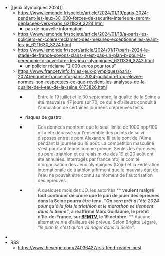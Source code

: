 - [[jeux olympiques 2024]]
	- https://www.lemonde.fr/societe/article/2024/01/19/paris-2024-pendant-les-jeux-30-000-forces-de-securite-interieure-seront-deplacees-vers-paris_6211829_3224.html
		- pas de nouvelle information
	- https://www.lemonde.fr/societe/article/2024/01/18/a-paris-les-policiers-en-colere-reclament-des-mesures-exceptionnelles-avant-les-jo_6211630_3224.html
	- https://www.lemonde.fr/sport/article/2024/01/17/paris-2024-le-stade-de-france-soyons-clairs-n-est-pas-un-plan-b-pour-la-ceremonie-d-ouverture-des-jeux-olympiques_6211336_3242.html
		- un policier réclame "2 000 euros pour tous"
	- https://www.francetvinfo.fr/les-jeux-olympiques/paris-2024/enquete-franceinfo-paris-2024-pollution-trop-elevee-normes-non-respectees-ce-que-revelent-les-analyses-de-la-qualite-de-l-eau-de-la-seine_6173826.html
		- > Entre le 19 juillet et le 30 septembre, la qualité de la Seine a été 
		  mauvaise 47 jours sur 70, ce qui a d'ailleurs conduit à l'annulation de certaines journées d'épreuves tests.
		- risques de gastro
		- > Ces données montrent que le seuil limite de 1000 npp/100 ml a été 
		  dépassé sur l'ensemble des points de suivi disposés entre le pont 
		  Alexandre III et le pont de l'Alma pendant la journée du 18 août. La 
		  compétition masculine s'est pourtant tenue comme prévue. Seules les 
		  épreuves du para-triathlon et du relais mixte des 19 et 20 août ont été annulées. Interrogés par franceinfo, le comité d'organisation des Jeux olympiques (Cojo) et la Fédération internationale de triathlon affirment que le mauvais état de l'eau ne pouvait être connu au moment de l'autorisation des épreuves.
		- > A quelques mois des JO, les autorités ** **veulent malgré tout continuer de croire que le pari de jouer des épreuves dans la Seine pourra être tenu. *"On sera prêt à l'été 2024 pour qu'à la fois le triathlon et le marathon se tiennent dans la Seine"*, a réaffirmé Marc Guillaume, le préfet d'Ile-de-France, sur [BFMTV](https://www.bfmtv.com/paris/replay-emissions/capitale-2020/jo-2024-nous-serons-prets-l-ete-prochain-assure-le-prefet-de-la-region-ile-de-france_VN-202310190858.html), le 19 octobre.** ** Aucune alternative n'a d'ailleurs été prévue. Selon Brigitte Légaré, *"le plan B, c'est qu'on va nager dans la Seine"*.
-
- RSS
	- https://www.theverge.com/24036427/rss-feed-reader-best
